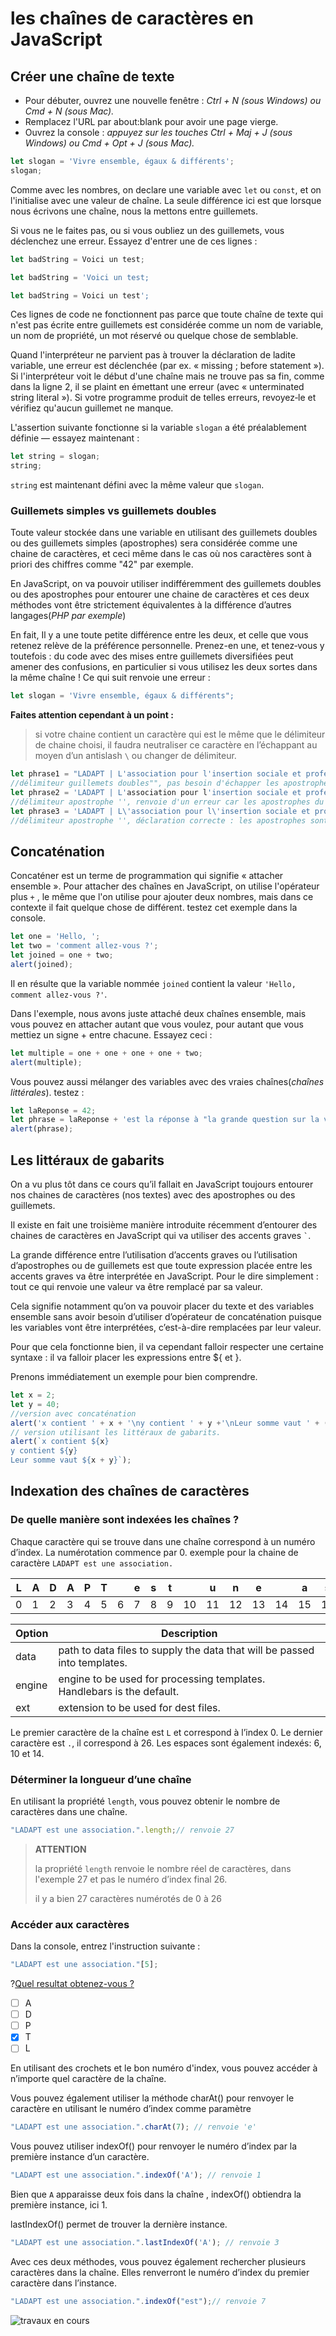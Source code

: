 # les chaînes de caractères en JavaScript

## Créer une chaîne de texte
- Pour débuter, ouvrez une nouvelle fenêtre : *Ctrl + N (sous Windows) ou Cmd + N (sous Mac).*
- Remplacez l'URL par about:blank pour avoir une page vierge.
- Ouvrez la console : *appuyez sur les touches Ctrl + Maj + J (sous Windows) ou Cmd + Opt + J (sous Mac).*

```jsx
let slogan = 'Vivre ensemble, égaux & différents';
slogan;
```

Comme avec les nombres, on declare une variable avec `let` ou `const`, et on l'initialise avec une valeur de chaîne. La seule différence ici est que lorsque nous écrivons une chaîne, nous la mettons entre guillemets.

Si vous ne le faites pas, ou si vous oubliez un des guillemets, vous déclenchez une erreur. Essayez d'entrer une de ces lignes :
```jsx
let badString = Voici un test;
```
```jsx
let badString = 'Voici un test;
```
```jsx
let badString = Voici un test';
```
Ces lignes de code ne fonctionnent pas parce que toute chaîne de texte qui n'est pas écrite entre guillemets est considérée comme un nom de variable, un nom de propriété, un mot réservé ou quelque chose de semblable.

Quand l'interpréteur ne parvient pas à trouver la déclaration de ladite variable, une erreur est déclenchée (par ex. « missing ; before statement »). Si l'interpréteur voit le début d'une chaîne mais ne trouve pas sa fin, comme dans la ligne 2, il se plaint en émettant une erreur (avec « unterminated string literal »). Si votre programme produit de telles erreurs, revoyez‑le et vérifiez qu'aucun guillemet ne manque.

L'assertion suivante fonctionne si la variable `slogan` a été préalablement définie — essayez maintenant :
```jsx
let string = slogan;
string;
```
`string` est maintenant défini avec la même valeur que `slogan`.

### Guillemets simples vs guillemets doubles
Toute valeur stockée dans une variable en utilisant des guillemets doubles ou des guillemets simples (apostrophes) sera considérée comme une chaine de caractères, et ceci même dans le cas où nos caractères sont à priori des chiffres comme "42" par exemple.

En JavaScript, on va pouvoir utiliser indifféremment des guillemets doubles ou des apostrophes pour entourer une chaine de caractères et ces deux méthodes vont être strictement équivalentes à la différence d’autres langages(*PHP par exemple*)

En fait, Il y a une toute petite différence entre les deux, et celle que vous retenez relève de la préférence personnelle. Prenez-en une, et tenez‑vous y toutefois : du code avec des mises entre guillemets diversifiées peut amener des confusions, en particulier si vous utilisez les deux sortes dans la même chaîne ! Ce qui suit renvoie une erreur :
```jsx
let slogan = 'Vivre ensemble, égaux & différents";
```
**Faites attention cependant à un point :**
>si votre chaine contient un caractère qui est le même que le délimiteur de chaine choisi, il faudra neutraliser ce caractère en l’échappant au moyen d’un antislash `\` ou changer de délimiteur.

```jsx
let phrase1 = "LADAPT | L'association pour l'insertion sociale et professionnelle des personnes handicapées";
//délimiteur guillemets doubles"", pas besoin d'échapper les apostrophes
let phrase2 = 'LADAPT | L'association pour l'insertion sociale et professionnelle des personnes handicapées';
//délimiteur apostrophe '', renvoie d'un erreur car les apostrophes du texte n'ont pas été echappées
let phrase3 = 'LADAPT | L\'association pour l\'insertion sociale et professionnelle des personnes handicapées';
//délimiteur apostrophe '', déclaration correcte : les apostrophes sont echappées
```

## Concaténation

Concaténer est un terme de programmation qui signifie « attacher ensemble ». Pour attacher des chaînes en JavaScript, on utilise l'opérateur plus `+` , le même que l'on utilise pour ajouter deux nombres, mais dans ce contexte il fait quelque chose de différent. testez cet exemple dans la console.
```jsx
let one = 'Hello, ';
let two = 'comment allez‑vous ?';
let joined = one + two;
alert(joined);
```
Il en résulte que la variable nommée `joined` contient la valeur `'Hello, comment allez‑vous ?'`.

Dans l'exemple, nous avons juste attaché deux chaînes ensemble, mais vous pouvez en attacher autant que vous voulez, pour autant que vous mettiez un signe + entre chacune.
Essayez ceci :
```jsx
let multiple = one + one + one + one + two;
alert(multiple);
```
Vous pouvez aussi mélanger des variables avec des vraies chaînes(*chaînes littérales*). testez :
```jsx
let laReponse = 42;
let phrase = laReponse + 'est la réponse à "la grande question sur la vie, l’univers et le reste"!';
alert(phrase);
```

## Les littéraux de gabarits

On a vu plus tôt dans ce cours qu’il fallait en JavaScript toujours entourer nos chaines de caractères (nos textes) avec des apostrophes ou des guillemets.

Il existe en fait une troisième manière introduite récemment d’entourer des chaines de caractères en JavaScript qui va utiliser des accents graves `` ` ``.

La grande différence entre l’utilisation d’accents graves ou l’utilisation d’apostrophes ou de guillemets est que toute expression placée entre les accents graves va être interprétée en JavaScript. Pour le dire simplement : tout ce qui renvoie une valeur va être remplacé par sa valeur.

Cela signifie notamment qu’on va pouvoir placer du texte et des variables ensemble sans avoir besoin d’utiliser d’opérateur de concaténation puisque les variables vont être interprétées, c’est-à-dire remplacées par leur valeur.

Pour que cela fonctionne bien, il va cependant falloir respecter une certaine syntaxe : il va falloir placer les expressions entre ${ et }.

Prenons immédiatement un exemple pour bien comprendre. 
```jsx
let x = 2;
let y = 40;
//version avec concaténation
alert('x contient ' + x + '\ny contient ' + y +'\nLeur somme vaut ' + (x + y));
// version utilisant les littéraux de gabarits.
alert(`x contient ${x}
y contient ${y}
Leur somme vaut ${x + y}`);
```
## Indexation des chaînes de caractères
### De quelle manière sont indexées les chaînes ?

Chaque caractère qui se trouve dans une chaîne correspond à un numéro d’index. La numérotation commence par 0.
exemple pour la chaine de caractère `LADAPT est une association.`

| L | A | D | A | P | T |   | e | s | t |   | u | n | e |   | a | s | s | o | c | i | a | t | i | o | n | . |
| - | - | - | - | - | - | - | - | - | - | -- | -- | -- | -- | -- | -- | -- | -- | -- | -- | -- | -- | -- | -- | -- | -- | -- |
| 0 | 1 | 2 | 3 | 4 | 5 | 6 | 7 | 8 | 9 | 10 | 11 | 12 | 13 | 14 | 15 | 16 | 17 | 18 | 19 | 20 | 21 | 22 | 23 | 24 | 25 | 26 |

| Option | Description |
| ------ | ----------- |
| data   | path to data files to supply the data that will be passed into templates. |
| engine | engine to be used for processing templates. Handlebars is the default. |
| ext    | extension to be used for dest files. |

Le premier caractère de la chaîne est `L` et correspond à l’index 0. Le dernier caractère est `.`, il correspond à 26.
Les espaces sont également indexés: 6, 10  et 14.
### Déterminer la longueur d’une chaîne
En utilisant la propriété `length`, vous pouvez obtenir le nombre de caractères dans une chaîne.
```jsx
"LADAPT est une association.".length;// renvoie 27
```
> **ATTENTION**
>
> la propriété `length` renvoie le nombre réel de caractères, dans l'exemple 27 et pas le numéro d’index final 26.
> 
> il y a bien 27 caractères numérotés de 0 à 26

### Accéder aux caractères
Dans la console, entrez l'instruction suivante : 
```jsx
"LADAPT est une association."[5];
```
?[Quel resultat obtenez-vous ?](single)
- [ ] A
- [ ] D
- [ ] P
- [x] T
- [ ] L

En utilisant des crochets et le bon numéro d'index, vous pouvez accéder à n’importe quel caractère de la chaîne.

Vous pouvez également utiliser la méthode charAt() pour renvoyer le caractère en utilisant le numéro d’index comme paramètre
```jsx
"LADAPT est une association.".charAt(7); // renvoie 'e'
```
Vous pouvez utiliser indexOf() pour renvoyer le numéro d’index par la première instance d’un caractère.
```jsx
"LADAPT est une association.".indexOf('A'); // renvoie 1
```
Bien que `A` apparaisse deux fois dans la chaîne , indexOf() obtiendra la première instance, ici 1.

lastIndexOf() permet de trouver la dernière instance.
```jsx
"LADAPT est une association.".lastIndexOf('A'); // renvoie 3
```
Avec ces deux méthodes, vous pouvez également rechercher plusieurs caractères dans la chaîne. Elles renverront le numéro d’index du premier caractère dans l’instance.
```jsx
"LADAPT est une association.".indexOf("est");// renvoie 7
```
![travaux en cours](https://www.gifgratis.net/gifs_animes/travaux_en_cours/21.gif "travaux en cours")
